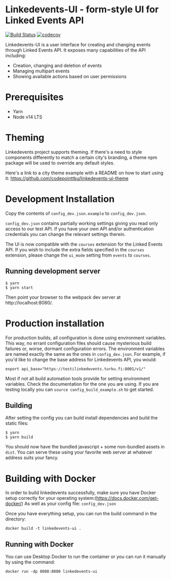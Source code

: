 Linkedevents-UI - form-style UI for Linked Events API
=====================================================

[![Build Status](https://travis-ci.org/City-of-Turku/linkedevents-ui.svg?branch=develop)](https://travis-ci.org/City-of-Turku/linkedevents-ui)
[![codecov](https://codecov.io/gh/City-of-Turku/linkedevents-ui/branch/develop/graph/badge.svg)](https://codecov.io/gh/City-of-Turku/linkedevents-ui)

Linkedevents-UI is a user interface for creating and changing events through
Linked Events API. It exposes many capabilities of the API including:

* Creation, changing and deletion of events
* Managing multipart events
* Showing available actions based on user permissions

# Prerequisites
* Yarn
* Node v14 LTS 

# Theming

Linkedevents project supports theming. 
If there's a need to style components differently to match a certain city's branding,
a theme npm package will be used to override any default styles.

Here's a link to a city theme example with a README on how to start using it: https://github.com/codepointtku/linkedevents-ui-theme

# Development Installation

Copy the contents of `config_dev.json.example` to `config_dev.json`.

`config_dev.json` contains partially working settings giving you read only
access to our test API. If you have your own API and/or authentication
credentials you can change the relevant settings therein.

The UI is now compatible with the `courses` extension for the Linked Events API.
If you wish to include the extra fields specified in the `courses` extension,
please change the `ui_mode` setting from `events` to `courses`.

## Running development server

```
$ yarn
$ yarn start
```

Then point your browser to the webpack dev server at http://localhost:8080/.

# Production installation

For production builds, all configuration is done using environment
variables. This way, no errant configuration files should cause mysterious
build failures or, worse, dormant configuration errors. The environment variables
are named exactly the same as the ones in `config_dev.json`. For example,
if you'd like to change the base address for Linkedevents API, you would:
```
export api_base="https://testilinkedevents.turku.fi:8001/v1/"
```

Most if not all build automation tools provide for setting environment
variables. Check the documentation for the one you are using. If you are
testing locally you can `source config_build_example.sh` to get started.

## Building

After setting the config you can build install dependencies and build the
static files:
```
$ yarn
$ yarn build
```

You should now have the bundled javascript + some non-bundled assets in
`dist`. You can serve these using your favorite web server at whatever
address suits your fancy.

# Building with Docker

In order to build linkedevents successfully, make sure you have Docker setup correctly for your operating system:(https://docs.docker.com/get-docker/)
As well as your config file: `config_dev.json`

Once you have everything setup, you can run the build command in the directory:
```
docker build -t linkedevents-ui .
```

## Running with Docker
You can use Desktop Docker to run the container or you can run it manually by using the command:
```
docker run -dp 8080:8080 linkedevents-ui
```